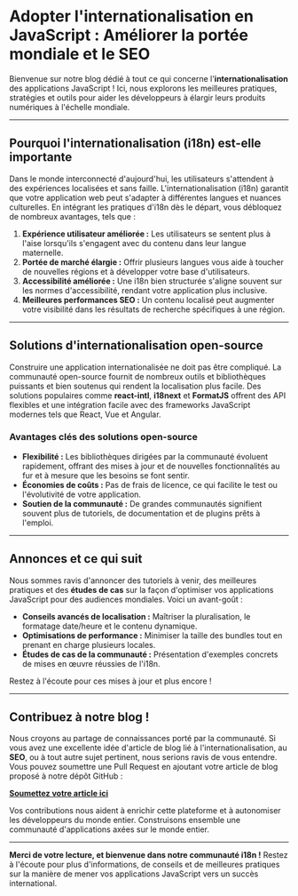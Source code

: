 # Adopter l'internationalisation en JavaScript : Améliorer la portée mondiale et le SEO

Bienvenue sur notre blog dédié à tout ce qui concerne l'**internationalisation** des applications JavaScript ! Ici, nous explorons les meilleures pratiques, stratégies et outils pour aider les développeurs à élargir leurs produits numériques à l'échelle mondiale.

---

## Pourquoi l'internationalisation (i18n) est-elle importante

Dans le monde interconnecté d'aujourd'hui, les utilisateurs s'attendent à des expériences localisées et sans faille. L'internationalisation (i18n) garantit que votre application web peut s'adapter à différentes langues et nuances culturelles. En intégrant les pratiques d'i18n dès le départ, vous débloquez de nombreux avantages, tels que :

1. **Expérience utilisateur améliorée :** Les utilisateurs se sentent plus à l'aise lorsqu'ils s'engagent avec du contenu dans leur langue maternelle.
2. **Portée de marché élargie :** Offrir plusieurs langues vous aide à toucher de nouvelles régions et à développer votre base d'utilisateurs.
3. **Accessibilité améliorée :** Une i18n bien structurée s'aligne souvent sur les normes d'accessibilité, rendant votre application plus inclusive.
4. **Meilleures performances SEO :** Un contenu localisé peut augmenter votre visibilité dans les résultats de recherche spécifiques à une région.

---

## Solutions d'internationalisation open-source

Construire une application internationalisée ne doit pas être compliqué. La communauté open-source fournit de nombreux outils et bibliothèques puissants et bien soutenus qui rendent la localisation plus facile. Des solutions populaires comme **react-intl**, **i18next** et **FormatJS** offrent des API flexibles et une intégration facile avec des frameworks JavaScript modernes tels que React, Vue et Angular.

### Avantages clés des solutions open-source

- **Flexibilité :** Les bibliothèques dirigées par la communauté évoluent rapidement, offrant des mises à jour et de nouvelles fonctionnalités au fur et à mesure que les besoins se font sentir.
- **Économies de coûts :** Pas de frais de licence, ce qui facilite le test ou l'évolutivité de votre application.
- **Soutien de la communauté :** De grandes communautés signifient souvent plus de tutoriels, de documentation et de plugins prêts à l'emploi.

---

## Annonces et ce qui suit

Nous sommes ravis d'annoncer des tutoriels à venir, des meilleures pratiques et des **études de cas** sur la façon d'optimiser vos applications JavaScript pour des audiences mondiales. Voici un avant-goût :

- **Conseils avancés de localisation :** Maîtriser la pluralisation, le formatage date/heure et le contenu dynamique.
- **Optimisations de performance :** Minimiser la taille des bundles tout en prenant en charge plusieurs locales.
- **Études de cas de la communauté :** Présentation d'exemples concrets de mises en œuvre réussies de l'i18n.

Restez à l'écoute pour ces mises à jour et plus encore !

---

## Contribuez à notre blog !

Nous croyons au partage de connaissances porté par la communauté. Si vous avez une excellente idée d'article de blog lié à l'internationalisation, au **SEO**, ou à tout autre sujet pertinent, nous serions ravis de vous entendre. Vous pouvez soumettre une Pull Request en ajoutant votre article de blog proposé à notre dépôt GitHub :

[**Soumettez votre article ici**](https://github.com/aymericzip/intlayer/blob/main/blog)

Vos contributions nous aident à enrichir cette plateforme et à autonomiser les développeurs du monde entier. Construisons ensemble une communauté d'applications axées sur le monde entier.

---

**Merci de votre lecture, et bienvenue dans notre communauté i18n !** Restez à l'écoute pour plus d'informations, de conseils et de meilleures pratiques sur la manière de mener vos applications JavaScript vers un succès international.
